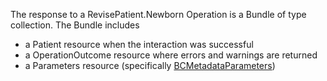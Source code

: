 The response to a RevisePatient.Newborn Operation is a Bundle of type collection.  The Bundle includes 
* a Patient resource when the interaction was successful
* a OperationOutcome resource where errors and warnings are returned
* a Parameters resource (specifically [BCMetadataParameters](StructureDefinition-bc-metadata-parameters.html))
